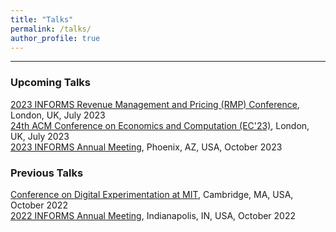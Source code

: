 ```yaml
---
title: "Talks"
permalink: /talks/
author_profile: true
---
```

---
### Upcoming Talks

[2023 INFORMS Revenue Management and Pricing (RMP) Conference](https://meetings.informs.org/wordpress/indianapolis2022/), London, UK, July 2023
<br />
[24th ACM Conference on Economics and Computation (EC'23)](https://ec23.sigecom.org/), London, UK, July 2023
<br />
[2023 INFORMS Annual Meeting](https://meetings.informs.org/wordpress/phoenix2023/), Phoenix, AZ, USA, October 2023

### Previous Talks

[Conference on Digital Experimentation at MIT](https://ide.mit.edu/events/2022-conference-on-digital-experimentation-mit-codemit/), Cambridge, MA, USA, October 2022
<br />
[2022 INFORMS Annual Meeting](https://meetings.informs.org/wordpress/indianapolis2022/), Indianapolis, IN, USA, October 2022

